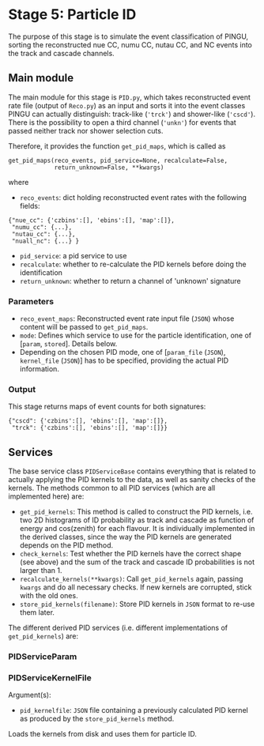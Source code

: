 # Stage 5: Particle ID

The purpose of this stage is to simulate the event classification of 
PINGU, sorting the reconstructed nue CC, numu CC, nutau CC, and NC 
events into the track and cascade channels.

## Main module

The main module for this stage is `PID.py`, which takes reconstructed 
event rate file (output of `Reco.py`) as an input and sorts it into the 
event classes PINGU can actually distinguish: track-like (`'trck'`) and 
shower-like (`'cscd'`). There is the possibility to open a third channel 
(`'unkn'`) for events that passed neither track nor shower selection cuts.

Therefore, it provides the function `get_pid_maps`, which is called as
```
get_pid_maps(reco_events, pid_service=None, recalculate=False, 
             return_unknown=False, **kwargs)
```
where
* `reco_events`: dict holding reconstructed event rates with the 
following fields:
```
{"nue_cc": {'czbins':[], 'ebins':[], 'map':[]},
 "numu_cc": {...},
 "nutau_cc": {...},
 "nuall_nc": {...} }
```
* `pid_service`: a pid service to use
* `recalculate`: whether to re-calculate the PID kernels before doing the 
 identification
* `return_unknown`: whether to return a channel of 'unknown' signature

### Parameters

* `reco_event_maps`: Reconstructed event rate input file (`JSON`) whose 
 content will be passed to `get_pid_maps`.
* `mode`: Defines which service to use for the particle identification, 
 one of [`param`, `stored`]. Details below.
* Depending on the chosen PID mode, one of [`param_file` (`JSON`), `kernel_file` (`JSON`)] 
 has to be specified, providing the actual PID information.

### Output

This stage returns maps of event counts for both signatures:
```
{"cscd": {'czbins':[], 'ebins':[], 'map':[]},
 "trck": {'czbins':[], 'ebins':[], 'map':[]}}
```

## Services

The base service class `PIDServiceBase` contains everything that is 
related to actually applying the PID kernels to the data, as 
well as sanity checks of the kernels. The methods common to all PID 
services (which are all implemented here) are:

* `get_pid_kernels`: This method is called to construct the PID kernels, 
 i.e. two 2D histograms of ID probability as track and cascade as function
 of energy and cos(zenith) for each flavour. It is individually 
 implemented in the derived classes, since the way the PID kernels are 
 generated depends on the PID method.
* `check_kernels`: Test whether the PID kernels have the correct shape
 (see above) and the sum of the track and cascade ID probabilities is not 
 larger than 1.
* `recalculate_kernels(**kwargs)`: Call `get_pid_kernels` again, passing 
 `kwargs` and do all necessary checks. If new kernels are corrupted, 
 stick with the old ones.
* `store_pid_kernels(filename)`: Store PID kernels in `JSON`  format to 
 re-use them later.

The different derived PID services (i.e. different implementations 
of `get_pid_kernels`) are:

### PIDServiceParam

### PIDServiceKernelFile

Argument(s):
* `pid_kernelfile`: `JSON` file containing a previously calculated PID 
 kernel as produced by the `store_pid_kernels` method.

Loads the kernels from disk and uses them for particle ID.
